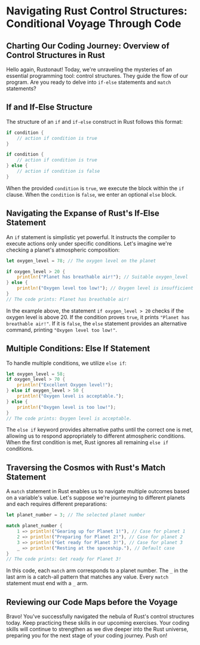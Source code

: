 # Navigating Rust Control Structures: Conditional Voyage Through Code

## Charting Our Coding Journey: Overview of Control Structures in Rust
Hello again, Rustonaut! Today, we're unraveling the mysteries of an essential programming tool: control structures. They guide the flow of our program. Are you ready to delve into `if-else` statements and `match` statements?

## If and If-Else Structure
The structure of an `if` and `if-else` construct in Rust follows this format:

```rust
if condition {
    // action if condition is true
}

if condition {
    // action if condition is true
} else {
    // action if condition is false
}
```
When the provided `condition` is `true`, we execute the block within the `if` clause. When the `condition` is `false`, we enter an optional `else` block.

## Navigating the Expanse of Rust's If-Else Statement
An `if` statement is simplistic yet powerful. It instructs the compiler to execute actions only under specific conditions. Let's imagine we're checking a planet's atmospheric composition:

```rust
let oxygen_level = 78; // The oxygen level on the planet

if oxygen_level > 20 {
    println!("Planet has breathable air!"); // Suitable oxygen_level
} else {
    println!("Oxygen level too low!"); // Oxygen level is insufficient
}
// The code prints: Planet has breathable air!
```
In the example above, the statement `if oxygen_level > 20` checks if the oxygen level is above 20. If the condition proves `true`, it prints `"Planet has breathable air!"`. If it is `false`, the `else` statement provides an alternative command, printing `"Oxygen level too low!"`.

## Multiple Conditions: Else If Statement
To handle multiple conditions, we utilize `else if`:

```rust
let oxygen_level = 58;
if oxygen_level > 70 {
    println!("Excellent Oxygen level!");
} else if oxygen_level > 50 {
    println!("Oxygen level is acceptable.");
} else {
    println!("Oxygen level is too low!");
}
// The code prints: Oxygen level is acceptable.
```
The `else if` keyword provides alternative paths until the correct one is met, allowing us to respond appropriately to different atmospheric conditions. When the first condition is met, Rust ignores all remaining `else if` conditions.

## Traversing the Cosmos with Rust's Match Statement
A `match` statement in Rust enables us to navigate multiple outcomes based on a variable's value. Let's suppose we're journeying to different planets and each requires different preparations:

```rust
let planet_number = 3; // The selected planet number

match planet_number {
    1 => println!("Gearing up for Planet 1!"), // Case for planet 1
    2 => println!("Preparing for Planet 2!"), // Case for planet 2
    3 => println!("Get ready for Planet 3!"), // Case for planet 3
    _ => println!("Resting at the spaceship."), // Default case
}
// The code prints: Get ready for Planet 3!
```
In this code, each `match` arm corresponds to a planet number. The `_` in the last arm is a catch-all pattern that matches any value. Every `match` statement must end with a `_` arm.

## Reviewing our Code Maps before the Voyage
Bravo! You've successfully navigated the nebula of Rust's control structures today. Keep practicing these skills in our upcoming exercises. Your coding skills will continue to strengthen as we dive deeper into the Rust universe, preparing you for the next stage of your coding journey. Push on!
